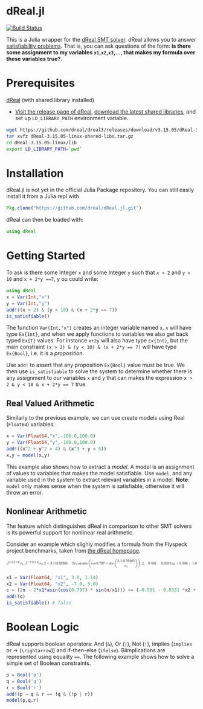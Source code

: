 # dReal.jl

[![Build Status](https://travis-ci.org/zenna/dReal.jl.svg?branch=master)](https://travis-ci.org/dreal/dReal.jl)

This is a Julia wrapper for the [dReal SMT solver](https://dreal.github.io/).
dReal allows you to answer [satisfiability problems](http://en.wikipedia.org/wiki/Satisfiability_modulo_theories).  That is, you can ask questions of the form: __is there some assignment to my variables `x1`,`x2`,`x3`,..., that makes my formula over these variables true?__.  


# Prerequisites
[dReal](https://github.com/dreal/dreal3) (with shared library installed)

- [Visit the release page of dReal](https://github.com/dreal/dreal3/releases), [download the latest shared libraries](https://github.com/dreal/dreal3/releases/download/v3.15.05/dReal-3.15.05-linux-shared-libs.tar.gz), and set up `LD_LIBRARY_PATH` environment variable.


```bash
wget https://github.com/dreal/dreal3/releases/download/v3.15.05/dReal-3.15.05-linux-shared-libs.tar.gz
tar xvfz dReal-3.15.05-linux-shared-libs.tar.gz
cd dReal-3.15.05-linux/lib
export LD_LIBRARY_PATH=`pwd`
```

# Installation
dReal.jl is not yet in the official Julia Package repository.  You can still easily install it from a Julia repl with

```julia
Pkg.clone("https://github.com/dreal/dReal.jl.git")
```

dReal can then be loaded with:

```julia
using dReal
```

# Getting Started

To ask is there some Integer `x` and some Integer `y` such that `x > 2` and `y < 10` and `x + 2*y ==7`, y ou could write:

```julia
using dReal
x = Var(Int,"x")
y = Var(Int,"y")
add!((x > 2) & (y < 10) & (x + 2*y == 7))
is_satisfiable()
```

The function `Var(Int,"x")` creates an integer variable named `x`.  `x` will have type `Ex{Int}`, and when we apply functions to variables we also get back typed `Ex{T}` values.  For instance `x+2y` will also have type `Ex{Int}`, but the main constraint `(x > 2) & (y < 10) & (x + 2*y == 7)` will have type `Ex{Bool}`, i.e. it is a *proposition*.

Use `add!` to assert that any proposition `Ex{Bool}` value must be true. We then use `is_satisfiable` to solve the system to determine whether there is any assignment to our variables `x` and `y` that can makes the expression `x > 2 & y < 10 & x + 2*y == 7` true.

## Real Valued Arithmetic

Similarly to the previous example, we can use create models using Real (`Float64`) variables:

```julia
x = Var(Float64,"x",-100.0,100.0)
y = Var(Float64,"y",-100.0,100.0)
add!((x^2 + y^2 > 4) & (x^3 + y < 5))
x,y = model(x,y)
```

This example also shows how to extract a *model*. A model is an assignment of  values to variables that makes the model satisfiable.  Use `model`, and any variable used in the system to extract relevant variables in a model.  __Note__: `model` only makes sense when the system is satisfiable, otherwise it will throw an error.

## Nonlinear Arithmetic

The feature which distinguishes dReal in comparison to other SMT solvers is its powerful support for nonlinear real arithmetic.

Consider an example which slighly modifies a formula from the Flyspeck project benchmarks, taken from [the dReal homepage](http://dreal.github.io/).

![flyspeckimage](images/eq.png?raw=true)

```julia
x1 = Var(Float64, "x1", 3.0, 3.14)
x2 = Var(Float64, "x2", -7.0, 5.0)
c = (2π - 2*x1*asin(cos(0.797) * sin(π/x1))) <= (-0.591 - 0.0331 *x2 + 0.506 + 1.0)
add!(c)
is_satisfiable() # false
```

# Boolean Logic

dReal supports boolean operators: And (`&`), Or (`|`), Not (`!`), implies (`implies` or → (`\rightarrow`))   and if-then-else (`ifelse`).  Bi­implications are
represented using equality `==`.  The following example shows how to solve a simple set of Boolean constraints.

```julia
p = Bool('p')
q = Bool('q')
r = Bool('r')
add!(p → q & r == !q & (!p | r))
model(p,q,r)
```
